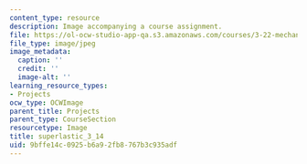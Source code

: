 ```yaml
---
content_type: resource
description: Image accompanying a course assignment.
file: https://ol-ocw-studio-app-qa.s3.amazonaws.com/courses/3-22-mechanical-behavior-of-materials-spring-2008/9bffe14c0925b6a92fb8767b3c935adf_superlastic_3_14.jpg
file_type: image/jpeg
image_metadata:
  caption: ''
  credit: ''
  image-alt: ''
learning_resource_types:
- Projects
ocw_type: OCWImage
parent_title: Projects
parent_type: CourseSection
resourcetype: Image
title: superlastic_3_14
uid: 9bffe14c-0925-b6a9-2fb8-767b3c935adf
---
```

